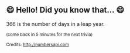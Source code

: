 ## :smile: Hello! Did you know that... :smile:
366 is the number of days in a leap year.

<sup>(come back in 5 minutes for the next trivia)</sup>


<sup>Credits: http://numbersapi.com</sup>
